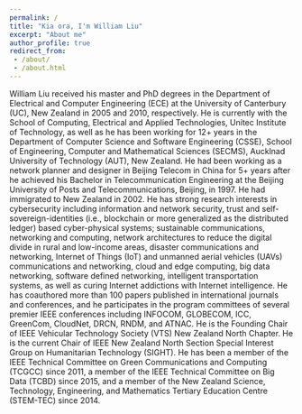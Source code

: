 ```yaml
---
permalink: /
title: "Kia ora, I'm William Liu"
excerpt: "About me"
author_profile: true
redirect_from: 
 - /about/
 - /about.html
--- 
```


William Liu received his master and PhD degrees in the Department of Electrical and Computer Engineering (ECE) at the University of Canterbury (UC), New Zealand in 2005 and 2010, respectively. He is currently with the School of Computing, Electrical and Applied Technologies, Unitec Institute of Technology, as well as he has been working for 12+ years in the Department of Computer Science and Software Engineering (CSSE), School of Engineering, Computer and Mathematical Sciences (SECMS), Aucklnad University of Technology (AUT), New Zealand. He had been working as a network planner and designer in Beijing Telecom in China for 5+ years after he achieved his Bachelor in Telecommunication Engineering at the Beijing University of Posts and Telecommunications, Beijing, in 1997. He had immigrated to New Zealand in 2002. He has strong research interests in cybersecurity including information and network security, trust and self-sovereign-identities (i.e., blockchain or more generalized as the distributed ledger) based cyber-physical systems; sustainable communications, networking and computing, network architectures to reduce the digital divide in rural and low-income areas, disaster communications and networking, Internet of Things (IoT) and unmanned aerial vehicles (UAVs) communications and networking, cloud and edge computing, big data networking, software defined networking, intelligent transportation systems, as well as curing Internet addictions with Internet intelligence. He has coauthored more than 100 papers published in international journals and conferences, and he participates in the program committees of several premier IEEE conferences including INFOCOM, GLOBECOM, ICC, GreenCom, CloudNet, DRCN, RNDM, and ATNAC. He is the Founding Chair of IEEE Vehicular Technology Society (VTS) New Zealand North Chapter. He is the current Chair of IEEE New Zealand North Section Special Interest Group on Humanitarian Technology (SIGHT). He has been a member of the IEEE Technical Committee on Green Communications and Computing (TCGCC) since 2011, a member of the IEEE Technical Committee on Big Data (TCBD) since 2015, and a member of the New Zealand Science, Technology, Engineering, and Mathematics Tertiary Education Centre (STEM-TEC) since 2014.



